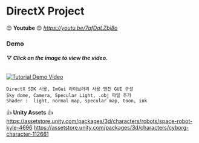 # DirectX Project

:blush: **Youtube** :blush: *https://youtu.be/7afDqLZbj8o*  

### Demo
###### ***▽ Click on the image to view the video.***  
[![Tutorial Demo Video](https://img.youtube.com/vi/7afDqLZbj8o/maxresdefault.jpg)](https://youtu.be/7afDqLZbj8o)

```  
DirectX SDK 사용, ImGui 라이브러리 사용 엔진 GUI 구성
Sky dome, Camera, Specular Light, .obj 파일 추가 
Shader :  light, normal map, specular map, toon, ink
```

:+1: **Unity Assets** :+1:   
https://assetstore.unity.com/packages/3d/characters/robots/space-robot-kyle-4696
https://assetstore.unity.com/packages/3d/characters/cyborg-character-112661
